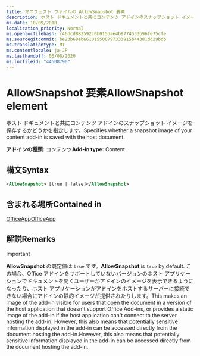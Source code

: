 ```yaml
---
title: マニフェスト ファイルの AllowSnapshot 要素
description: ホスト ドキュメントと共にコンテンツ アドインのスナップショット イメージを保存するかどうかを指定します。
ms.date: 10/09/2018
localization_priority: Normal
ms.openlocfilehash: c46dcd882592c0b015dae4b9774533b96fe75cfe
ms.sourcegitcommit: be23b68eb661015508797333915b44381dd29bdb
ms.translationtype: MT
ms.contentlocale: ja-JP
ms.lasthandoff: 06/08/2020
ms.locfileid: "44608790"
---
```

# <a name="allowsnapshot-element"></a><span data-ttu-id="763ba-103">AllowSnapshot 要素</span><span class="sxs-lookup"><span data-stu-id="763ba-103">AllowSnapshot element</span></span>

<span data-ttu-id="763ba-104">ホスト ドキュメントと共にコンテンツ アドインのスナップショット イメージを保存するかどうかを指定します。</span><span class="sxs-lookup"><span data-stu-id="763ba-104">Specifies whether a snapshot image of your content add-in is saved with the host document.</span></span>

<span data-ttu-id="763ba-105">**アドインの種類:** コンテンツ</span><span class="sxs-lookup"><span data-stu-id="763ba-105">**Add-in type:** Content</span></span>

## <a name="syntax"></a><span data-ttu-id="763ba-106">構文</span><span class="sxs-lookup"><span data-stu-id="763ba-106">Syntax</span></span>

```XML
<AllowSnapshot> [true | false]</AllowSnapshot>
```

## <a name="contained-in"></a><span data-ttu-id="763ba-107">含まれる場所</span><span class="sxs-lookup"><span data-stu-id="763ba-107">Contained in</span></span>

[<span data-ttu-id="763ba-108">OfficeApp</span><span class="sxs-lookup"><span data-stu-id="763ba-108">OfficeApp</span></span>](officeapp.md)

## <a name="remarks"></a><span data-ttu-id="763ba-109">解説</span><span class="sxs-lookup"><span data-stu-id="763ba-109">Remarks</span></span>

 > [!IMPORTANT]
 > <span data-ttu-id="763ba-110">**AllowSnapshot** の既定値は `true` です。</span><span class="sxs-lookup"><span data-stu-id="763ba-110">**AllowSnapshot** is `true` by default.</span></span> <span data-ttu-id="763ba-111">この場合、Office アドインをサポートしていないバージョンのホスト アプリケーションでドキュメントを開くユーザーがアドインのイメージを表示できるようになったり、ホスト アプリケーションがアドインをホストするサーバーに接続できない場合にアドインの静的イメージが提供されたりします。</span><span class="sxs-lookup"><span data-stu-id="763ba-111">This makes an image of the add-in visible for users that open the document in a version of the host application that doesn't support Office Add-ins, or provides a static image of the add-in if the host application can't connect to the server hosting the add-in.</span></span> <span data-ttu-id="763ba-112">However, this also means that potentially sensitive information displayed in the add-in can be accessed directly from the document hosting the add-in.</span><span class="sxs-lookup"><span data-stu-id="763ba-112">However, this also means that potentially sensitive information displayed in the add-in can be accessed directly from the document hosting the add-in.</span></span>

